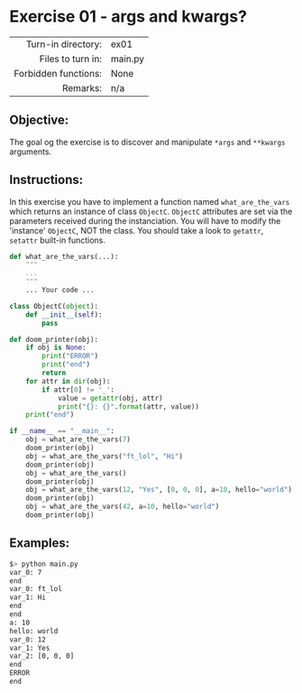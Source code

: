 # Exercise 01 - args and kwargs?

|                         |                    |
| -----------------------:| ------------------ |
|   Turn-in directory:    |  ex01              |
|   Files to turn in:     |  main.py           |
|   Forbidden functions:  |  None              |
|   Remarks:              |  n/a               |

## Objective:
The goal og the exercise is to discover and manipulate `*args` and `**kwargs` arguments.


## Instructions:
In this exercise you have to implement a function named `what_are_the_vars`
which returns an instance of class `ObjectC`.
`ObjectC` attributes are set via the parameters received during the instanciation.
You will have to modify the 'instance' `ObjectC`, NOT the class.
You should take a look to `getattr`, `setattr` built-in functions.

```py
def what_are_the_vars(...):
	"""
	...
	"""
	... Your code ...

class ObjectC(object):
	def __init__(self):
		pass

def doom_printer(obj):
	if obj is None:
		print("ERROR")
		print("end")
		return
	for attr in dir(obj):
		if attr[0] != '_':
			value = getattr(obj, attr)
			print("{}: {}".format(attr, value))
	print("end")

if __name__ == "__main__":
	obj = what_are_the_vars(7)
	doom_printer(obj)
	obj = what_are_the_vars("ft_lol", "Hi")
	doom_printer(obj)
	obj = what_are_the_vars()
	doom_printer(obj)
	obj = what_are_the_vars(12, "Yes", [0, 0, 0], a=10, hello="world")
	doom_printer(obj)
	obj = what_are_the_vars(42, a=10, hello="world")
	doom_printer(obj)
```

## Examples:

```bash
$> python main.py
var_0: 7
end
var_0: ft_lol
var_1: Hi
end
end
a: 10
hello: world
var_0: 12
var_1: Yes
var_2: [0, 0, 0]
end
ERROR
end
```

